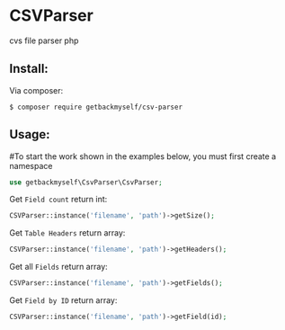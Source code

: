 # CSVParser
cvs file parser php


## Install:

 Via composer:

```
$ composer require getbackmyself/csv-parser
```
## Usage:


#To start the work shown in the examples below, you must first create a namespace
```php
use getbackmyself\CsvParser\CsvParser;
```

Get `Field count` return int:
```php
CSVParser::instance('filename', 'path')->getSize();
```

Get `Table Headers` return array:
```php
CSVParser::instance('filename', 'path')->getHeaders();
```

Get all `Fields` return array:
```php
CSVParser::instance('filename', 'path')->getFields();
```

Get `Field by ID` return array:
```php
CSVParser::instance('filename', 'path')->getField(id);
```
